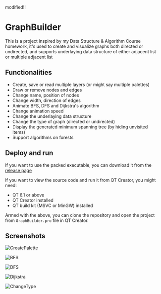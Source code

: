 modified!!

# GraphBuilder

This is a project inspired by my Data Structure & Algorithm Course homework, it's used to create and visualize graphs both directed or undirected, and supports underlaying data structure of either adjacent list or multiple adjacent list

## Functionalities

- Create, save or read multiple layers (or might say multiple palettes)
- Draw or remove nodes and edges
- Change name, position of nodes
- Change width, direction of edges
- Animate BFS, DFS and Dijkstra's algorithm
- Change animation speed
- Change the underlaying data structure
- Change the type of graph (directed or undirected)
- Display the generated minimum spanning tree (by hiding unvisited items)
- Support algorithms on forests

## Deploy and run

If you want to use the packed executable, you can download it from the [release page](https://github.com/Linloir/GraphBuilder/releases)

If you want to view the source code and run it from QT Creator, you might need:

- QT 6.1 or above
- QT Creator installed
- QT build kit (MSVC or MinGW) installed

Armed with the above, you can clone the repository and open the project from `GraphBuilder.pro` file in QT Creator.

## Screenshots

![CreatePalette](screenshots/CreatePalette.gif)

![BFS](screenshots/BFS.gif)

![DFS](screenshots/DFS.gif)

![Dijkstra](screenshots/Dijkstra.gif)

![ChangeType](screenshots/ChangeType.gif)
